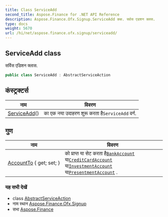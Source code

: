 ```yaml
---
title: Class ServiceAdd
second_title: Aspose.Finance for .NET API Reference
description: Aspose.Finance.Ofx.Signup.ServiceAdd कक्ष. सर्वस एडशन क्लस.
type: docs
weight: 5670
url: /hi/net/aspose.finance.ofx.signup/serviceadd/
---
```

## ServiceAdd class

सर्विस एडिशन क्लास.

```csharp
public class ServiceAdd : AbstractServiceAction
```

## कंस्ट्रक्टर्स

| नाम | विवरण |
| --- | --- |
| [ServiceAdd](serviceadd/)() | का एक नया उदाहरण शुरू करता है`ServiceAdd` वर्ग. |

## गुण

| नाम | विवरण |
| --- | --- |
| [AccountTo](../../aspose.finance.ofx.signup/serviceadd/accountto/) { get; set; } | को प्राप्त या सेट करता है[`BankAccount`](../../aspose.finance.ofx/bankaccount/) या[`CreditCardAccount`](../../aspose.finance.ofx/creditcardaccount/) या[`InvestmentAccount`](../../aspose.finance.ofx/investmentaccount/) या[`PresentmentAccount`](../../aspose.finance.ofx/presentmentaccount/) . |

### यह सभी देखें

* class [AbstractServiceAction](../abstractserviceaction/)
* नाम स्थान [Aspose.Finance.Ofx.Signup](../../aspose.finance.ofx.signup/)
* सभा [Aspose.Finance](../../)


